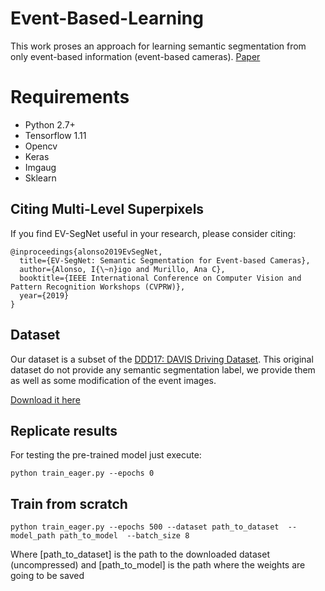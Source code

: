 # Event-Based-Learning

This work proses an approach for learning semantic segmentation from only event-based information (event-based cameras).
[Paper](https://drive.google.com/file/d/1eTX6GXy5qP9I4PWdD4MkRRbEtfg65XCr/view?usp=sharing)

# Requirements
* Python 2.7+
* Tensorflow 1.11
* Opencv
* Keras
* Imgaug
* Sklearn


## Citing Multi-Level Superpixels 

If you find EV-SegNet useful in your research, please consider citing:
``` 
@inproceedings{alonso2019EvSegNet,
  title={EV-SegNet: Semantic Segmentation for Event-based Cameras},
  author={Alonso, I{\~n}igo and Murillo, Ana C},
  booktitle={IEEE International Conference on Computer Vision and Pattern Recognition Workshops (CVPRW)},
  year={2019}
}
```

## Dataset
Our dataset is a subset of the [DDD17: DAVIS Driving Dataset](http://sensors.ini.uzh.ch/news_page/DDD17.html). This original dataset do not provide any semantic segmentation label, we provide them as well as some modification of the event images.


[Download it here](https://drive.google.com/open?id=1Ug6iZc7WYQWCklxwcemCeyw3CPyuuxJf)


## Replicate results
For testing the pre-trained model just execute:
```
python train_eager.py --epochs 0
```

## Train from scratch


```
python train_eager.py --epochs 500 --dataset path_to_dataset  --model_path path_to_model  --batch_size 8
```

Where [path_to_dataset] is the path to the downloaded dataset (uncompressed) and [path_to_model] is the path where the weights are going to be saved

 
